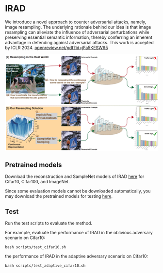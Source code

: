 # IRAD
We introduce a novel approach to counter adversarial attacks, namely, image resampling. The underlying rationale behind our idea is that image resampling can alleviate the influence of adversarial perturbations while preserving essential semantic information, thereby conferring an inherent advantage in defending against adversarial attacks. This work is accepted by ICLR 2024. [openreview.net/pdf?id=jFa5KESW65](https://openreview.net/pdf?id=jFa5KESW65)



![fig1](./figures/fig1.png)



## Pretrained models

Download the reconstruction and SampleNet models of IRAD [here](https://drive.google.com/drive/folders/1d39R5-OzseHhVWfegmb0EIk0Y0npiTTW?usp=sharing) for Cifar10, Cifar100, and ImageNet.

Since some evaluation models cannot be downloaded automatically, you may download the pretrained models for testing [here](https://drive.google.com/file/d/1HkpTUXi96k8pcl6Kig1aI0sXOMTeRUTF/view?usp=sharing).



## Test

Run the test scripts to evaluate the method.

For example, evaluate the performance of IRAD in the oblivious adversary scenario on Cifar10:

```
bash scripts/test_cifar10.sh
```

the performance of IRAD in the adaptive adversary scenario on Cifar10:

```
bash scripts/test_adaptive_cifar10.sh
```
